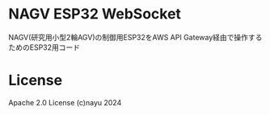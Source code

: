 # NAGV ESP32 WebSocket
NAGV(研究用小型2輪AGV)の制御用ESP32をAWS API Gateway経由で操作するためのESP32用コード

# License
Apache 2.0 License
(c)nayu 2024